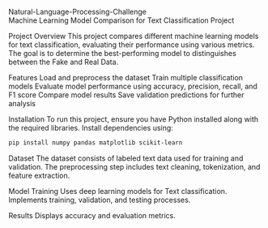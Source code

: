 Natural-Language-Processing-Challenge                
Machine Learning Model Comparison for Text Classification Project 



Project Overview
This project compares different machine learning models for text classification, evaluating their performance using various metrics. The goal is to determine the best-performing model to distinguishes between the Fake and Real Data.

Features
Load and preprocess the dataset
Train multiple classification models
Evaluate model performance using accuracy, precision, recall, and F1 score
Compare model results
Save validation predictions for further analysis

Installation
To run this project, ensure you have Python installed along with the required libraries. Install dependencies using:

```bash
pip install numpy pandas matplotlib scikit-learn
```

Dataset
The dataset consists of labeled text data used for training and validation. 
The preprocessing step includes text cleaning, tokenization, and feature extraction.

Model Training
Uses deep learning models for Text classification.
Implements training, validation, and testing processes.


Results
Displays accuracy and evaluation metrics.







